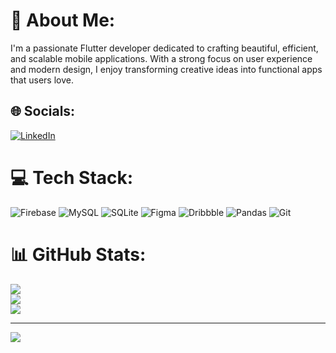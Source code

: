 # 💫 About Me:
I'm a passionate Flutter developer dedicated to crafting beautiful, efficient, and scalable mobile applications. With a strong focus on user experience and modern design, I enjoy transforming creative ideas into functional apps that users love.


## 🌐 Socials:
[![LinkedIn](https://img.shields.io/badge/LinkedIn-%230077B5.svg?logo=linkedin&logoColor=white)](www.linkedin.com/in/mohammed-vahid-ali-303472232) 

# 💻 Tech Stack:
![Firebase](https://img.shields.io/badge/firebase-a08021?style=for-the-badge&logo=firebase&logoColor=ffcd34) ![MySQL](https://img.shields.io/badge/mysql-4479A1.svg?style=for-the-badge&logo=mysql&logoColor=white) ![SQLite](https://img.shields.io/badge/sqlite-%2307405e.svg?style=for-the-badge&logo=sqlite&logoColor=white) ![Figma](https://img.shields.io/badge/figma-%23F24E1E.svg?style=for-the-badge&logo=figma&logoColor=white) ![Dribbble](https://img.shields.io/badge/Dribbble-EA4C89?style=for-the-badge&logo=dribbble&logoColor=white) ![Pandas](https://img.shields.io/badge/pandas-%23150458.svg?style=for-the-badge&logo=pandas&logoColor=white) ![Git](https://img.shields.io/badge/git-%23F05033.svg?style=for-the-badge&logo=git&logoColor=white)
# 📊 GitHub Stats:
![](https://github-readme-stats.vercel.app/api?username=mohammedvahidali26&theme=tokyonight&hide_border=false&include_all_commits=false&count_private=false)<br/>
![](https://github-readme-streak-stats.herokuapp.com/?user=mohammedvahidali26&theme=tokyonight&hide_border=false)<br/>
![](https://github-readme-stats.vercel.app/api/top-langs/?username=mohammedvahidali26&theme=tokyonight&hide_border=false&include_all_commits=false&count_private=false&layout=compact)



---
[![](https://visitcount.itsvg.in/api?id=mohammedvahidali26&icon=7&color=0)](https://visitcount.itsvg.in)

<!-- Proudly created with GPRM ( https://gprm.itsvg.in ) -->
